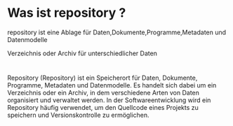 # Was ist repository ?

repository ist eine Ablage für Daten,Dokumente,Programme,Metadaten und Datenmodelle

Verzeichnis oder Archiv für unterschiedlicher Daten
#

Repository (Repository) ist ein Speicherort für Daten, Dokumente, Programme, Metadaten und Datenmodelle. Es handelt sich dabei um ein Verzeichnis oder ein Archiv, in dem verschiedene Arten von Daten organisiert und verwaltet werden. In der Softwareentwicklung wird ein Repository häufig verwendet, um den Quellcode eines Projekts zu speichern und Versionskontrolle zu ermöglichen.

